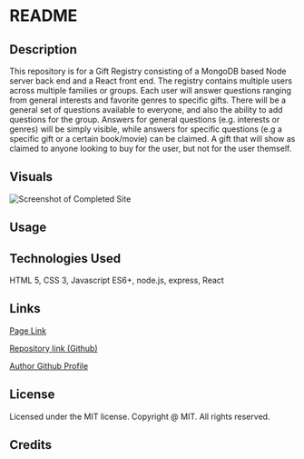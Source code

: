 # README

## Description

This repository is for a Gift Registry consisting of a MongoDB based Node server back end and a React front end.  The registry contains multiple users across multiple families or groups.  Each user will answer questions ranging from general interests and favorite genres to specific gifts.  There will be a general set of questions available to everyone, and also the ability to add questions for the group.  Answers for general questions (e.g. interests or genres) will be simply visible, while answers for specific questions (e.g a specific gift or a certain book/movie) can be claimed.  A gift that will show as claimed to anyone looking to buy for the user, but not for the user themself.  

## Visuals

![Screenshot of Completed Site](./assets/images/preview.png)

## Usage

<!-- TODO: Usage in README -->

## Technologies Used

HTML 5, CSS 3, Javascript ES6+, node.js, express, React

## Links <!-- TODO: Links in README -->

[Page Link]()

[Repository link (Github)]()

[Author Github Profile](https://github.com/jtschams)

## License

Licensed under the MIT license. Copyright @ MIT. All rights reserved.

## Credits

